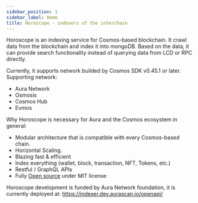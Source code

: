 ```yaml
---
sidebar_position: 1
sidebar_label: Home
title: Horoscope - indexers of the interchain
---
```


Horoscope is an indexing service for Cosmos-based blockchain. It crawl data from the blockchain and index it into mongoDB. Based on the data, it can provide search functionality instead of querying data from LCD or RPC directly.

Currently, it supports network builded by Cosmos SDK v0.45.1 or later. Supporting network:

- Aura Network
- Osmosis
- Cosmos Hub
- Evmos

Why Horoscope is necessary for Aura and the Cosmos ecosystem in general:

- Modular architecture that is compatible with every Cosmos-based chain.
- Horizontal Scaling.
- Blazing fast & efficient
- Index everything (wallet, block, transaction, NFT, Tokens, etc.)
- Restful / GraphQL APIs
- Fully [Open source](https://github.com/aura-nw/horoscope) under MIT license

Horoscope development is funded by Aura Network foundation, it is currently deployed at: https://indexer.dev.aurascan.io/openapi/